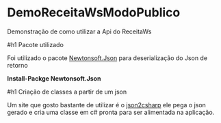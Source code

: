 # DemoReceitaWsModoPublico
Demonstração de como utilizar a Api do ReceitaWs

#h1 Pacote utilizado

Foi utilizado o pacote [Newtonsoft.Json](https://www.nuget.org/packages/Newtonsoft.Json/) para deserialização do Json de retorno

**Install-Packge Newtonsoft.Json**

#h1 Criação de classes a partir de um json

Um site que gosto bastante de utilizar é o [json2csharp](http://json2csharp.com/) ele pega o json gerado
e cria uma classe em c# pronta para ser alimentada na aplicação.
